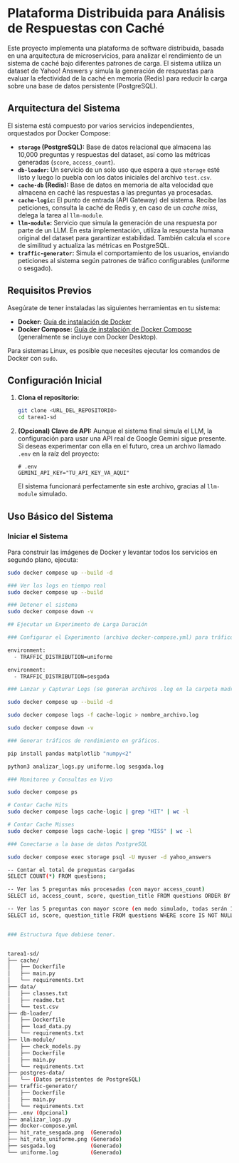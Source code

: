 # Plataforma Distribuida para Análisis de Respuestas con Caché

Este proyecto implementa una plataforma de software distribuida, basada en una arquitectura de microservicios, para analizar el rendimiento de un sistema de caché bajo diferentes patrones de carga. El sistema utiliza un dataset de Yahoo! Answers y simula la generación de respuestas para evaluar la efectividad de la caché en memoria (Redis) para reducir la carga sobre una base de datos persistente (PostgreSQL).

## Arquitectura del Sistema

El sistema está compuesto por varios servicios independientes, orquestados por Docker Compose:

- **`storage` (PostgreSQL):** Base de datos relacional que almacena las 10,000 preguntas y respuestas del dataset, así como las métricas generadas (`score`, `access_count`).
- **`db-loader`:** Un servicio de un solo uso que espera a que `storage` esté listo y luego lo puebla con los datos iniciales del archivo `test.csv`.
- **`cache-db` (Redis):** Base de datos en memoria de alta velocidad que almacena en caché las respuestas a las preguntas ya procesadas.
- **`cache-logic`:** El punto de entrada (API Gateway) del sistema. Recibe las peticiones, consulta la caché de Redis y, en caso de un _cache miss_, delega la tarea al `llm-module`.
- **`llm-module`:** Servicio que simula la generación de una respuesta por parte de un LLM. En esta implementación, utiliza la respuesta humana original del dataset para garantizar estabilidad. También calcula el `score` de similitud y actualiza las métricas en PostgreSQL.
- **`traffic-generator`:** Simula el comportamiento de los usuarios, enviando peticiones al sistema según patrones de tráfico configurables (uniforme o sesgado).

## Requisitos Previos

Asegúrate de tener instaladas las siguientes herramientas en tu sistema:

- **Docker:** [Guía de instalación de Docker](https://docs.docker.com/engine/install/)
- **Docker Compose:** [Guía de instalación de Docker Compose](https://docs.docker.com/compose/install/) (generalmente se incluye con Docker Desktop).

Para sistemas Linux, es posible que necesites ejecutar los comandos de Docker con `sudo`.

## Configuración Inicial

1.  **Clona el repositorio:**

    ```bash
    git clone <URL_DEL_REPOSITORIO>
    cd tarea1-sd
    ```

2.  **(Opcional) Clave de API:** Aunque el sistema final simula el LLM, la configuración para usar una API real de Google Gemini sigue presente. Si deseas experimentar con ella en el futuro, crea un archivo llamado `.env` en la raíz del proyecto:
    ```
    # .env
    GEMINI_API_KEY="TU_API_KEY_VA_AQUI"
    ```
    El sistema funcionará perfectamente sin este archivo, gracias al `llm-module` simulado.

## Uso Básico del Sistema

### Iniciar el Sistema

Para construir las imágenes de Docker y levantar todos los servicios en segundo plano, ejecuta:

```bash
sudo docker compose up --build -d

### Ver los logs en tiempo real
sudo docker compose up --build

### Detener el sistema
sudo docker compose down -v

## Ejecutar un Experimento de Larga Duración

### Configurar el Experimento (archivo docker-compose.yml) para tráfico uniforme o sesgado.

environment:
  - TRAFFIC_DISTRIBUTION=uniforme

environment:
  - TRAFFIC_DISTRIBUTION=sesgada

### Lanzar y Capturar Logs (se generan archivos .log en la carpeta madre).

sudo docker compose up --build -d

sudo docker compose logs -f cache-logic > nombre_archivo.log

sudo docker compose down -v

### Generar tráficos de rendimiento en gráficos.

pip install pandas matplotlib "numpy<2"

python3 analizar_logs.py uniforme.log sesgada.log

### Monitoreo y Consultas en Vivo

sudo docker compose ps

# Contar Cache Hits
sudo docker compose logs cache-logic | grep "HIT" | wc -l

# Contar Cache Misses
sudo docker compose logs cache-logic | grep "MISS" | wc -l

### Conectarse a la base de datos PostgreSQL

sudo docker compose exec storage psql -U myuser -d yahoo_answers

-- Contar el total de preguntas cargadas
SELECT COUNT(*) FROM questions;

-- Ver las 5 preguntas más procesadas (con mayor access_count)
SELECT id, access_count, score, question_title FROM questions ORDER BY access_count DESC LIMIT 5;

-- Ver las 5 preguntas con mayor score (en modo simulado, todas serán 1.0)
SELECT id, score, question_title FROM questions WHERE score IS NOT NULL ORDER BY score DESC LIMIT 5;


### Estructura fque debiese tener.


tarea1-sd/
├── cache/
│   ├── Dockerfile
│   ├── main.py
│   └── requirements.txt
├── data/
│   ├── classes.txt
│   ├── readme.txt
│   └── test.csv
├── db-loader/
│   ├── Dockerfile
│   ├── load_data.py
│   └── requirements.txt
├── llm-module/
│   ├── check_models.py
│   ├── Dockerfile
│   ├── main.py
│   └── requirements.txt
├── postgres-data/
│   └── (Datos persistentes de PostgreSQL)
├── traffic-generator/
│   ├── Dockerfile
│   ├── main.py
│   └── requirements.txt
├── .env (Opcional)
├── analizar_logs.py
├── docker-compose.yml
├── hit_rate_sesgada.png  (Generado)
├── hit_rate_uniforme.png (Generado)
├── sesgada.log           (Generado)
└── uniforme.log          (Generado)
```

